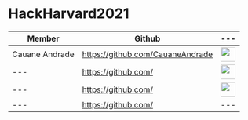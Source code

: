 # HackHarvard2021

| Member | Github | --- |
| ------ | ------ | ------ |
| Cauane Andrade | https://github.com/CauaneAndrade | <img src="https://hatscripts.github.io/circle-flags/flags/br.svg" width="30"> |
| --- | https://github.com/ | <img src="https://hatscripts.github.io/circle-flags/flags/in.svg" width="30"> |
| --- | https://github.com/ | <img src="https://hatscripts.github.io/circle-flags/flags/in.svg" width="30"> |
| --- | https://github.com/ | --- |
